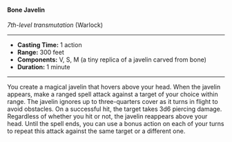 #### Bone Javelin
*7th-level transmutation* (Warlock)
___
- **Casting Time:** 1 action
- **Range:** 300 feet
- **Components:** V, S, M (a tiny replica of a javelin carved from bone)
- **Duration:** 1 minute
---
You create a magical javelin that hovers above your
head. When the javelin appears, make a ranged
spell attack against a target of your choice within
range. The javelin ignores up to three-quarters
cover as it turns in flight to avoid obstacles. On a
successful hit, the target takes 3d6 piercing damage.
Regardless of whether you hit or not, the javelin
reappears above your head. Until the spell ends, you
can use a bonus action on each of your turns to
repeat this attack against the same target or a
different one.
